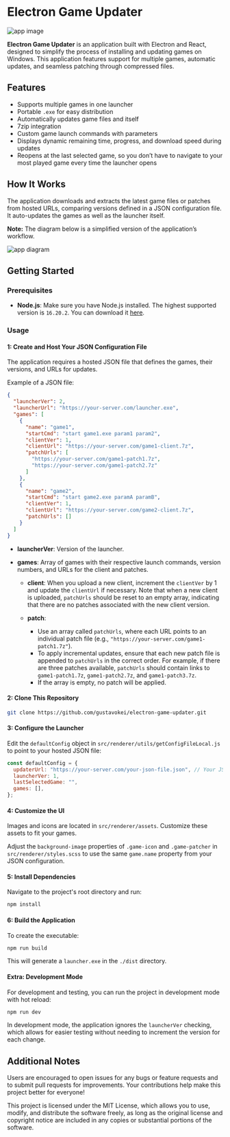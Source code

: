 # Electron Game Updater

![app image](https://i.imgur.com/8uKTodS.gif)

**Electron Game Updater** is an application built with Electron and React, designed to simplify the process of installing and updating games on Windows. This application features support for multiple games, automatic updates, and seamless patching through compressed files.

## Features

- Supports multiple games in one launcher
- Portable `.exe` for easy distribution
- Automatically updates game files and itself
- 7zip integration
- Custom game launch commands with parameters
- Displays dynamic remaining time, progress, and download speed during updates
- Reopens at the last selected game, so you don’t have to navigate to your most played game every time the launcher opens

## How It Works

The application downloads and extracts the latest game files or patches from hosted URLs, comparing versions defined in a JSON configuration file. It auto-updates the games as well as the launcher itself. 

**Note:** The diagram below is a simplified version of the application’s workflow.

![app diagram](https://i.imgur.com/D9jaGkl.png)

## Getting Started

### Prerequisites

- **Node.js**: Make sure you have Node.js installed. The highest supported version is `16.20.2`. You can download it [here](https://nodejs.org/en/download/).

### Usage

#### 1: Create and Host Your JSON Configuration File

The application requires a hosted JSON file that defines the games, their versions, and URLs for updates.

Example of a JSON file:

```json
{
  "launcherVer": 2,
  "launcherUrl": "https://your-server.com/launcher.exe",
  "games": [
    {
      "name": "game1",
      "startCmd": "start game1.exe param1 param2",
      "clientVer": 1,
      "clientUrl": "https://your-server.com/game1-client.7z",
      "patchUrls": [
        "https://your-server.com/game1-patch1.7z",
        "https://your-server.com/game1-patch2.7z"
      ]
    },
    {
      "name": "game2",
      "startCmd": "start game2.exe paramA paramB",
      "clientVer": 1,
      "clientUrl": "https://your-server.com/game2-client.7z",
      "patchUrls": []
    }
  ]
}
```

- **launcherVer**: Version of the launcher.

- **games**: Array of games with their respective launch commands, version numbers, and URLs for the client and patches.

  - **client**: When you upload a new client, increment the `clientVer` by 1 and update the `clientUrl` if necessary. Note that when a new client is uploaded, `patchUrls` should be reset to an empty array, indicating that there are no patches associated with the new client version.

  - **patch**:
    - Use an array called `patchUrls`, where each URL points to an individual patch file (e.g., `"https://your-server.com/game1-patch1.7z"`).
    - To apply incremental updates, ensure that each new patch file is appended to `patchUrls` in the correct order. For example, if there are three patches available, `patchUrls` should contain links to `game1-patch1.7z`, `game1-patch2.7z`, and `game1-patch3.7z`.
    - If the array is empty, no patch will be applied.


#### 2: Clone This Repository
```bash
git clone https://github.com/gustavokei/electron-game-updater.git
```

#### 3: Configure the Launcher
Edit the `defaultConfig` object in `src/renderer/utils/getConfigFileLocal.js` to point to your hosted JSON file:

```js
const defaultConfig = {
  updaterUrl: "https://your-server.com/your-json-file.json", // Your JSON URL goes here
  launcherVer: 1,
  lastSelectedGame: "",
  games: [],
};
```
#### 4: Customize the UI
Images and icons are located in `src/renderer/assets`. Customize these assets to fit your games.

Adjust the `background-image` properties of `.game-icon` and `.game-patcher` in `src/renderer/styles.scss` to use the same `game.name` property from your JSON configuration.

#### 5: Install Dependencies
Navigate to the project's root directory and run:

```bash
npm install
```

#### 6: Build the Application
To create the executable:

```bash
npm run build
```
This will generate a `launcher.exe` in the `./dist` directory.

#### Extra: Development Mode

For development and testing, you can run the project in development mode with hot reload:

```bash
npm run dev
```

In development mode, the application ignores the `launcherVer` checking, which allows for easier testing without needing to increment the version for each change.

## Additional Notes

Users are encouraged to open issues for any bugs or feature requests and to submit pull requests for improvements. Your contributions help make this project better for everyone!

This project is licensed under the MIT License, which allows you to use, modify, and distribute the software freely, as long as the original license and copyright notice are included in any copies or substantial portions of the software.

